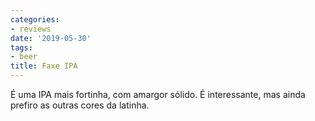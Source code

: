 ```yaml
---
categories:
- reviews
date: '2019-05-30'
tags:
- beer
title: Faxe IPA
---
```


É uma IPA mais fortinha, com amargor sólido. É interessante, mas ainda prefiro as outras cores da latinha.